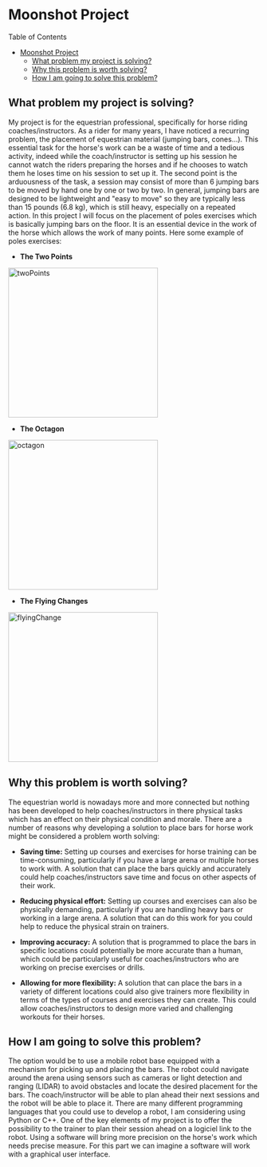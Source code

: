 # Moonshot Project

Table of Contents

- [Moonshot Project](#moonshot-project)
  - [What problem my project is solving?](#what-problem-my-project-is-solving)
  - [Why this problem is worth solving?](#why-this-problem-is-worth-solving)
  - [How I am going to solve this problem?](#how-i-am-going-to-solve-this-problem)


## What problem my project is solving?

My project is for the equestrian professional, specifically for horse riding coaches/instructors. As a rider for many years, I have noticed a recurring problem, the placement of equestrian material (jumping bars, cones...). This essential task for the horse's work can be a waste of time and a tedious activity, indeed while the coach/instructor is setting up his session he cannot watch the riders preparing the horses and if he chooses to watch them he loses time on his session to set up it. The second point is the arduousness of the task, a session may consist of more than 6 jumping bars to be moved by hand one by one or two by two. In general, jumping bars are designed to be lightweight and "easy to move" so they are typically less than 15 pounds (6.8 kg), which is still heavy, especially on a repeated action.
In this project I will focus on the placement of poles exercises which is basically jumping bars on the floor. It is an essential device in the work of the horse which allows the work of many points.
Here some example of poles exercises:
- **The Two Points**
<img width="300" alt="twoPoints" src="https://user-images.githubusercontent.com/71769490/212657199-17b04e27-e6cc-4e6b-aac1-e5ff35b7e34c.png">
<!--(https://www.petplanequine.co.uk/horse-advice/training-and-competition/training-tips/images/poles-exercises/large/two-points.jpg)-->

- **The Octagon**
<img width="300" alt="octagon" src="https://user-images.githubusercontent.com/71769490/212657392-531c873a-adef-4256-8cc1-bd0e9f248e61.png">
<!--((https://www.petplanequine.co.uk/horse-advice/training-and-competition/training-tips/images/poles-exercises/large/octagon.jpg)-->

- **The Flying Changes**
<img width="300" alt="flyingChange" src="https://user-images.githubusercontent.com/71769490/212657595-c50f19b5-6589-4ab9-a036-0f1d450c09be.png">
<!--((https://www.petplanequine.co.uk/horse-advice/training-and-competition/training-tips/images/poles-exercises/large/flying-changes.jpg)-->

## Why this problem is worth solving?

The equestrian world is nowadays more and more connected but nothing has been developed to help coaches/instructors in there physical tasks which has an effect on their physical condition and morale. 
There are a number of reasons why developing a solution to place bars for horse work might be considered a problem worth solving:

- **Saving time:** Setting up courses and exercises for horse training can be time-consuming, particularly if you have a large arena or multiple horses to work with. A solution that can place the bars quickly and accurately could help coaches/instructors save time and focus on other aspects of their work.

- **Reducing physical effort:** Setting up courses and exercises can also be physically demanding, particularly if you are handling heavy bars or working in a large arena. A solution that can do this work for you could help to reduce the physical strain on trainers.

- **Improving accuracy:**  A solution that is programmed to place the bars in specific locations could potentially be more accurate than a human, which could be particularly useful for coaches/instructors who are working on precise exercises or drills.

- **Allowing for more flexibility:** A solution that can place the bars in a variety of different locations could also give trainers more flexibility in terms of the types of courses and exercises they can create. This could allow coaches/instructors to design more varied and challenging workouts for their horses.


## How I am going to solve this problem?

The option would be to use a mobile robot base equipped with a mechanism for picking up and placing the bars. The robot could navigate around the arena using sensors such as cameras or light detection and ranging (LIDAR) to avoid obstacles and locate the desired placement for the bars. The coach/instructor will be able to plan ahead their next sessions and the robot will be able to place it.
There are many different programming languages that you could use to develop a robot, I am considering using Python or C++.
One of the key elements of my project is to offer the possibility to the trainer to plan their session ahead on a logiciel link to the robot. Using a software will bring more precision on the horse's work which needs precise measure. For this part we can imagine a software will work with a graphical user interface.

